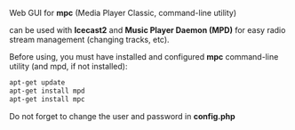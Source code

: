 Web GUI for <b>mpc</b> (Media Player Classic, command-line utility)

can be used with <b>Icecast2</b> and <b>Music Player Daemon (MPD)</b> for easy radio stream management (changing tracks, etc).

Before using, you must have installed and configured <b>mpc</b> command-line utility (and mpd, if not installed):

```sh
apt-get update
apt-get install mpd
apt-get install mpc
```

Do not forget to change the user and password in <b>config.php
